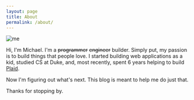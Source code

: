 ```yaml
---
layout: page
title: About
permalink: /about/
---
```


![me](https://www.gravatar.com/avatar/7d2b21b81446e3caa6764ea2457e79c7?s=250)

Hi, I'm Michael. I'm a ~~programmer~~ ~~engineer~~ builder. Simply put, my passion is to build things that people love. I started building web applications as a kid, studied CS at Duke, and, most recently, spent 6 years helping to build [Plaid][1]. 

Now I'm figuring out what's next. This blog is meant to help me do just that. 

Thanks for stopping by.

[1]: https://plaid.com